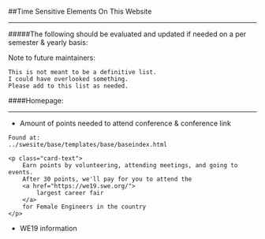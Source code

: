 ##Time Sensitive Elements On This Website

***
#####The following should be evaluated and updated if needed on a per semester & yearly basis:

Note to future maintainers: 
~~~
This is not meant to be a definitive list. 
I could have overlooked something. 
Please add to this list as needed.
~~~

####Homepage:
***
* Amount of points needed to attend conference & conference link
~~~
Found at:
../swesite/base/templates/base/baseindex.html

<p class="card-text">
    Earn points by volunteering, attending meetings, and going to events. 
    After 30 points, we'll pay for you to attend the 
    <a href="https://we19.swe.org/">
        largest career fair
    </a> 
    for Female Engineers in the country 
</p>
~~~



* WE19 information